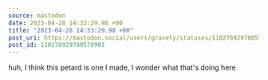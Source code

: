 ```yaml
---
source: mastodon
date: 2023-04-28 14:33:29.98 +00
title: "2023-04-28 14:33:29.98 +00"
post_uri: https://mastodon.social/users/gravely/statuses/110276929780570901
post_id: 110276929780570901
---
```

huh, I think this petard is one I made, I wonder what that's doing here


